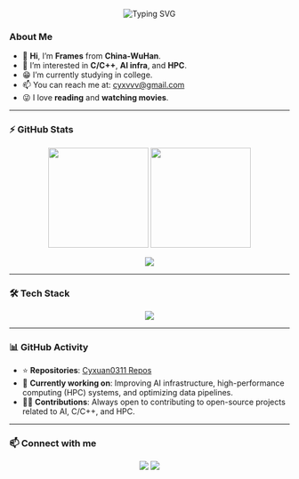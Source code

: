 <!-- 动态打字欢迎语 -->

<p align="center">
  <img src="https://readme-typing-svg.herokuapp.com?font=Fira+Code&size=28&duration=3000&pause=1000&color=61dafb&center=true&vCenter=true&width=600&lines=Hi,+I%E2%80%99m+Frames+from+China-WuHan!;Welcome+to+my+GitHub!;C/C++,+AI+infra+%26+HPC+enthusiast!" alt="Typing SVG">
</p>

### About Me
- 👋 **Hi**, I’m **Frames** from **China-WuHan**.  
- 👀 I’m interested in **C/C++**, **AI infra**, and **HPC**.  
- 😁 I’m currently studying in college.  
- 📫 You can reach me at: [cyxvvv@gmail.com](mailto:cyxvvv@gmail.com)  
- 😜 I love **reading** and **watching movies**.  

---

### ⚡ GitHub Stats  

<p align="center">
  <img src="https://github-readme-stats.vercel.app/api?username=Cyxuan0311&show_icons=true&theme=blue&count_private=true" height="180em"/>
  <img src="https://github-readme-streak-stats.herokuapp.com?user=Cyxuan0311&theme=dark&hide_border=true" height="180em"/>
</p>

<p align="center">
  <img src="https://github-readme-activity-graph.vercel.app/graph?username=Cyxuan0311&theme=tokyo-night&hide_border=true&area=true" />
</p>

---

### 🛠 Tech Stack  

<p align="center">
  <img src="https://skillicons.dev/icons?i=c,cpp,python,go,pytorch,tensorflow,docker,kubernetes,git,mysql,postgres,linux,cmake" />
</p>

---

### 📊 GitHub Activity  

- ⭐️ **Repositories**: [Cyxuan0311 Repos](https://github.com/Cyxuan0311?tab=repositories)  
- 🌱 **Currently working on**: Improving AI infrastructure, high-performance computing (HPC) systems, and optimizing data pipelines.  
- 🧑‍💻 **Contributions**: Always open to contributing to open-source projects related to AI, C/C++, and HPC.  

---

### 📫 Connect with me  

<p align="center">
  <a href="https://github.com/Cyxuan0311"><img src="https://img.shields.io/badge/GitHub-181717?style=flat&logo=github&logoColor=white"/></a>
  <a href="mailto:cyxvvv@gmail.com"><img src="https://img.shields.io/badge/Email-D14836?style=flat&logo=gmail&logoColor=white"/></a>
</p>

